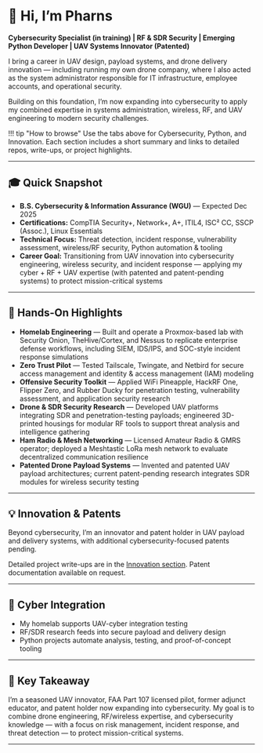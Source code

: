 # **👋 Hi, I’m Pharns**

**Cybersecurity Specialist (in training) | RF & SDR Security | Emerging Python Developer | UAV Systems Innovator (Patented)**  

I bring a career in UAV design, payload systems, and drone delivery innovation — including running my own drone company, where I also acted as the system administrator responsible for IT infrastructure, employee accounts, and operational security.  

Building on this foundation, I’m now expanding into cybersecurity to apply my combined expertise in systems administration, wireless, RF, and UAV engineering to modern security challenges.  

!!! tip "How to browse"
    Use the tabs above for Cybersecurity, Python, and Innovation. Each section includes a short summary and links to detailed repos, write-ups, or project highlights.

---

## **🎓 Quick Snapshot**
- **B.S. Cybersecurity & Information Assurance (WGU)** — Expected Dec 2025  
- **Certifications:** CompTIA Security+, Network+, A+, ITIL4, ISC² CC, SSCP (Assoc.), Linux Essentials  
- **Technical Focus:** Threat detection, incident response, vulnerability assessment, wireless/RF security, Python automation & tooling  
- **Career Goal:** Transitioning from UAV innovation into cybersecurity engineering, wireless security, and incident response — applying my cyber + RF + UAV expertise (with patented and patent-pending systems) to protect mission-critical systems  

---

## 🚀 **Hands-On Highlights**

- **Homelab Engineering** — Built and operate a Proxmox-based lab with Security Onion, TheHive/Cortex, and Nessus to replicate enterprise defense workflows, including SIEM, IDS/IPS, and SOC-style incident response simulations  
- **Zero Trust Pilot** — Tested Tailscale, Twingate, and Netbird for secure access management and identity & access management (IAM) modeling  
- **Offensive Security Toolkit** — Applied WiFi Pineapple, HackRF One, Flipper Zero, and Rubber Ducky for penetration testing, vulnerability assessment, and application security research  
- **Drone & SDR Security Research** — Developed UAV platforms integrating SDR and penetration-testing payloads; engineered 3D-printed housings for modular RF tools to support threat analysis and intelligence gathering  
- **Ham Radio & Mesh Networking** — Licensed Amateur Radio & GMRS operator; deployed a Meshtastic LoRa mesh network to evaluate decentralized communication resilience  
- **Patented Drone Payload Systems** — Invented and patented UAV payload architectures; current patent-pending research integrates SDR modules for wireless security testing  

---

## 💡 **Innovation & Patents**
Beyond cybersecurity, I’m an innovator and patent holder in UAV payload and delivery systems, with additional cybersecurity-focused patents pending.  

Detailed project write-ups are in the [Innovation section](innovation/). Patent documentation available on request.  

---

## 🌟 **Cyber Integration**
- My homelab supports UAV-cyber integration testing  
- RF/SDR research feeds into secure payload and delivery design  
- Python projects automate analysis, testing, and proof-of-concept tooling  

---

## 📌 **Key Takeaway**
I’m a seasoned UAV innovator, FAA Part 107 licensed pilot, former adjunct educator, and patent holder now expanding into cybersecurity. My goal is to combine drone engineering, RF/wireless expertise, and cybersecurity knowledge — with a focus on risk management, incident response, and threat detection — to protect mission-critical systems.

---


<!-- Structured Data for SEO -->
<script type="application/ld+json">
{
  "@context": "https://schema.org",
  "@type": "Person",
  "name": "Pharns",
  "url": "https://portfolio.pharns.com",
  "jobTitle": "Cybersecurity Analyst (in training)",
  "alumniOf": {
    "@type": "CollegeOrUniversity",
    "name": "Western Governors University"
  },
  "sameAs": [
    "https://www.linkedin.com/in/pharns",
    "https://github.com/pharns"
  ],
  "knowsAbout": [
    "Cybersecurity",
    "Threat Detection",
    "Incident Response",
    "Vulnerability Assessment",
    "Risk Management",
    "Security Operations Center (SOC)",
    "Penetration Testing",
    "Digital Forensics",
    "Network Security",
    "Python Automation"
  ],
  "worksOn": {
    "@type": "WebSite",
    "url": "https://portfolio.pharns.com",
    "name": "Pharns — Cybersecurity & Python Portfolio"
  }
}
</script>
